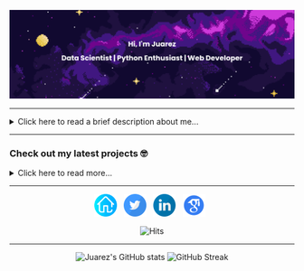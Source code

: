 ![Greetings banner](banner.png)

---

<details><summary>Click here to read a brief description about me...</summary><br>

My career started in 2013, when I decided to study and understand computers and how we can program them. It all started when I was approved and allowed to study **Systems Analysis** (undergraduate) at the Federal Institute of Rio Grande do Sul (IFRS). During this period, I had the opportunity to expand my theory by working as an intern for several great companies, such as Stefanini, Dell, and CWI. Finally, at the end of my undergraduate course, I got exposed to Artificial Intelligence and did my final project about how games can be a great environment to create experiments with artificial intelligence algorithms.

In 2015 I started my **Master's in Computer Science** at the Pontifical Catholic University of Rio Grande do Sul (PUCRS). Influenced by Artificial Intelligence, I chose the **Machine and Deep Learning** fields. I became a full-grant student in partnership with Hewlett Packard (HP Brazil) to join their project about identifying actions and goals in video sequences. In this project, I had the chance to develop my skills using the Python program language and several deep learning models for classification and action recognition. During this period, I received the **best student paper award at IEEE Joint Conference on Neural Networks** (IJCNN) for a work that uses action recognition to support visually impaired people. Two years later, In 2017, I received a Master's degree in Computer Science for a thesis involving the usage of small datasets with deep learning models. In addition, I was **rewarded with the second-best Master's thesis in Artificial Intelligence by CTDIAC** at the Brazilian Conference on Intelligent Systems.

**In 2018 at PUCRS, I started my Ph.D.** focusing on the research on self-supervised imitation learning using deep neural networks and agents theory. In the second year of my Ph.D. I was approved in the CAPES-PrInt program to become an **exchange student in partnership with the University of Aberdeen** (UoA) in Aberdeen, Scotland. In addition, I joined the industry as a **Machine Learning Engineer** acting in the computer vision field and later as a **Data Scientist** for Sicredi Bank, where I work today, using Reinforcement and Machine Learning to create and maintain recommendation systems.

_I expect to finish my Ph.D. in the first semester of 2023 with a thesis about self-supervised imitation learning._

For a complete curriculum, check out my [LinkedIn](https://www.linkedin.com/in/juarez-monteiro/). <!--For a brief description, check out my [CV](data/cv.pdf)-->

</details>

---

### Check out my latest projects 🤓

<details><summary>Click here to read more...</summary>
       
[<img src="https://raw.githubusercontent.com/rogergranada/rogergranada.github.io/master/images/pipeline_haprec.svg" align="left" width="300" />](https://youtu.be/eb_6I6dzrEE)
        **[HAPRec: Hybrid Activity and Plan Recognizer](https://youtu.be/eb_6I6dzrEE)**<br/>
<img align="center" width="100%" height="0" />
[<img src="https://raw.githubusercontent.com/rogergranada/rogergranada.github.io/master/images/pipeline_ijcnn.svg" align="left" width="300" />](https://youtu.be/jlTUoxX_fiw)
        **[IJCNN 2020: Augmented Behavioral Cloning from Observation](https://youtu.be/jlTUoxX_fiw)**<br/>

<br><br><br><br><br><br>

</details>

---

<p align='center'>
<a href="https://jrzmnt.github.io/"><img src="https://raw.githubusercontent.com/jrzmnt/jrzmnt/master/homepage.svg" width="40px" alt="Personal Blog"/></a>&nbsp;&nbsp;
<a href="https://twitter.com/jrzmonteiro"><img src="https://raw.githubusercontent.com/jrzmnt/jrzmnt/master/twitter.svg" width="40px" alt="Twitter"/></a>&nbsp;&nbsp;
<!--<a href="https://instagram.com/juarezzzmonteiro"><img src="https://raw.githubusercontent.com/jrzmnt/jrzmnt/master/instagram.svg" width="40px" alt="Instagram"/></a>&nbsp;&nbsp;-->
<a href="[https://www.linkedin.com/in/juarez-monteiro-556a0164/](https://www.linkedin.com/in/juarez-monteiro/)"><img src="https://raw.githubusercontent.com/jrzmnt/jrzmnt/master/in.svg" width="40px" alt="LinkedIn"/></a>&nbsp;&nbsp;
<!--<a href="http://lattes.cnpq.br/6307746290114554"><img src="https://raw.githubusercontent.com/jrzmnt/jrzmnt/master/lattes.svg" width="40px" alt="Lattes"/></a>&nbsp;&nbsp;-->
<a href="https://scholar.google.com.br/citations?user=LVhKmIIAAAAJ&hl"><img src="https://raw.githubusercontent.com/jrzmnt/jrzmnt/master/scholar.svg" width="40px" alt="Scholar"/></a>&nbsp;&nbsp;
<!--<a href="http://dblp.uni-trier.de/pers/hd/m/Monteiro:Juarez"><img src="https://raw.githubusercontent.com/jrzmnt/jrzmnt/master/dblp.svg" width="40px" alt="DBLP"/></a>-->
<!--<a href="https://www.researchgate.net/profile/Juarez_Monteiro"><img src="https://raw.githubusercontent.com/jrzmnt/jrzmnt/master/researchgate.svg" width="40px" alt="Research Gate"/></a>-->
</p>

<p align='center'>
<img src="https://hits.seeyoufarm.com/api/count/incr/badge.svg?url=https://github.com/jrzmnt/jrzmnt/" alt="Hits" />
</p>

---

<p align="center">
  <img src="https://github-readme-stats.vercel.app/api?username=jrzmnt&show_icons=true&theme=radical" alt="Juarez's GitHub stats">
  <img src="https://github-readme-streak-stats.herokuapp.com/?user=jrzmnt&theme=radical" alt="GitHub Streak">
</p>
